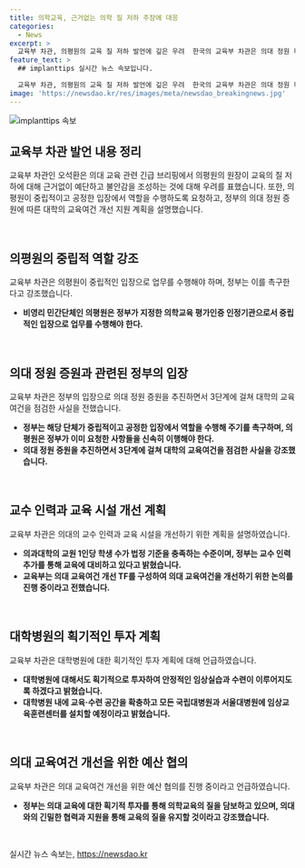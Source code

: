 ```yaml
---
title: 의학교육, 근거없는 의학 질 저하 주장에 대응
categories:
  - News
excerpt: >
  교육부 차관, 의평원의 교육 질 저하 발언에 깊은 우려  한국의 교육부 차관은 의대 정원 확대와 관련한 의학교육 평가원의 발언에 우려를 표명했다. 의평원이 중립적 역할을 해야 한다는 입장을 강조하며, 정부는 교육 여건 개선을 위해 대학과 협력 중이라고 밝혔다. 정부는 교수 인력과 교육 시설을 확충하고, 획기적 투자를 통해 의학교육의 질을 높일 계획이다.
feature_text: >
  ## implanttips 실시간 뉴스 속보입니다.

  교육부 차관, 의평원의 교육 질 저하 발언에 깊은 우려  한국의 교육부 차관은 의대 정원 확대와 관련한 의학교육 평가원의 발언에 우려를 표명했다. 의평원이 중립적 역할을 해야 한다는 입장을 강조하며, 정부는 교육 여건 개선을 위해 대학과 협력 중이라고 밝혔다. 정부는 교수 인력과 교육 시설을 확충하고, 획기적 투자를 통해 의학교육의 질을 높일 계획이다.
image: 'https://newsdao.kr/res/images/meta/newsdao_breakingnews.jpg'
---
```


<p><img src="https://newsdao.kr/res/images/meta/newsdao_breakingnews.jpg" alt="implanttips 속보" /></p>

<h2 data-ke-size="size26">교육부 차관 발언 내용 정리</h2>

<p>교육부 차관인 오석환은 의대 교육 관련 긴급 브리핑에서 의평원의 원장이 교육의 질 저하에 대해 근거없이 예단하고 불안감을 조성하는 것에 대해 우려를 표했습니다. 또한, 의평원이 중립적이고 공정한 입장에서 역할을 수행하도록 요청하고, 정부의 의대 정원 증원에 따른 대학의 교육여건 개선 지원 계획을 설명했습니다.</p>

<p data-ke-size="size16">&nbsp;</p>

<h2 data-ke-size="size24">의평원의 중립적 역할 강조</h2>

<p>교육부 차관은 의평원이 중립적인 입장으로 업무를 수행해야 하며, 정부는 이를 촉구한다고 강조했습니다.</p>

<ul>
  <li><b>비영리 민간단체인 의평원은 정부가 지정한 의학교육 평가인증 인정기관으로서 중립적인 입장으로 업무를 수행해야 한다.</b></li>
</ul>

<p data-ke-size="size16">&nbsp;</p>

<h2 data-ke-size="size24">의대 정원 증원과 관련된 정부의 입장</h2>

<p>교육부 차관은 정부의 입장으로 의대 정원 증원을 추진하면서 3단계에 걸쳐 대학의 교육여건을 점검한 사실을 전했습니다.</p>

<ul>
  <li><b>정부는 해당 단체가 중립적이고 공정한 입장에서 역할을 수행해 주기를 촉구하며, 의평원은 정부가 이미 요청한 사항들을 신속히 이행해야 한다.</b></li>
  <li><b>의대 정원 증원을 추진하면서 3단계에 걸쳐 대학의 교육여건을 점검한 사실을 강조했습니다.</b></li>
</ul>

<p data-ke-size="size16">&nbsp;</p>

<h2 data-ke-size="size24">교수 인력과 교육 시설 개선 계획</h2>

<p>교육부 차관은 의대의 교수 인력과 교육 시설을 개선하기 위한 계획을 설명하였습니다.</p>

<ul>
  <li><b>의과대학의 교원 1인당 학생 수가 법정 기준을 충족하는 수준이며, 정부는 교수 인력 추가를 통해 교육에 대비하고 있다고 밝혔습니다.</b></li>
  <li><b>교육부는 의대 교육여건 개선 TF를 구성하여 의대 교육여건을 개선하기 위한 논의를 진행 중이라고 전했습니다.</b></li>
</ul>

<p data-ke-size="size16">&nbsp;</p>

<h2 data-ke-size="size24">대학병원의 획기적인 투자 계획</h2>

<p>교육부 차관은 대학병원에 대한 획기적인 투자 계획에 대해 언급하였습니다.</p>

<ul>
  <li><b>대학병원에 대해서도 획기적으로 투자하여 안정적인 임상실습과 수련이 이루어지도록 하겠다고 밝혔습니다.</b></li>
  <li><b>대학병원 내에 교육·수련 공간을 확충하고 모든 국립대병원과 서울대병원에 임상교육훈련센터를 설치할 예정이라고 밝혔습니다.</b></li>
</ul>

<p data-ke-size="size16">&nbsp;</p>

<h2 data-ke-size="size24">의대 교육여건 개선을 위한 예산 협의</h2>

<p>교육부 차관은 의대 교육여건 개선을 위한 예산 협의를 진행 중이라고 언급하였습니다.</p>

<ul>
  <li><b>정부는 의대 교육에 대한 획기적 투자를 통해 의학교육의 질을 담보하고 있으며, 의대와의 긴밀한 협력과 지원을 통해 교육의 질을 유지할 것이라고 강조했습니다.</b></li>
</ul>

<p data-ke-size="size16">&nbsp;</p>
실시간 뉴스 속보는, <a href="https://newsdao.kr" rel="dofollow">https://newsdao.kr</a>



